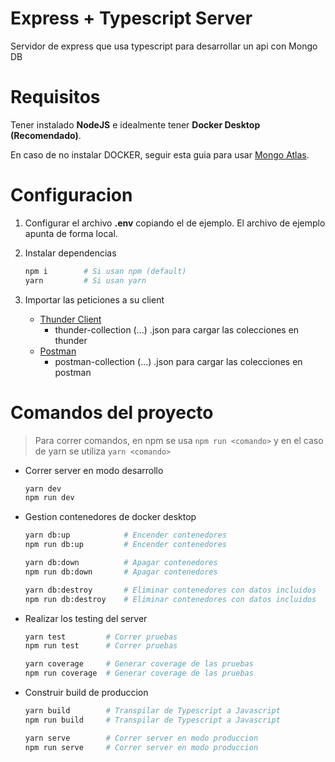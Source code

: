 # Express + Typescript Server

Servidor de express que usa typescript para desarrollar un api con Mongo DB

# Requisitos

Tener instalado **NodeJS** e idealmente tener **Docker Desktop (Recomendado)**.

En caso de no instalar DOCKER, seguir esta guia para usar [Mongo Atlas](https://youtu.be/d6wv1Utj5BE?si=PdiGLjGECGip2XnT).

# Configuracion

1. Configurar el archivo **.env** copiando el de ejemplo. El archivo de ejemplo apunta de forma local.
2. Instalar dependencias

   ```bash
   npm i        # Si usan npm (default)
   yarn         # Si usan yarn
   ```
3. Importar las peticiones a su client
    - [Thunder Client](https://www.thunderclient.com/)
        - thunder-collection (...) .json para cargar las colecciones en thunder
    - [Postman](https://www.postman.com/)
        - postman-collection (...) .json para cargar las colecciones en postman

# Comandos del proyecto

> Para correr comandos, en npm se usa `npm run <comando>` y en el caso de yarn se utiliza `yarn <comando>`

- Correr server en modo desarrollo

  ```bash
  yarn dev
  npm run dev
  ```

- Gestion contenedores de docker desktop

  ```bash
  yarn db:up            # Encender contenedores
  npm run db:up         # Encender contenedores

  yarn db:down          # Apagar contenedores
  npm run db:down       # Apagar contenedores

  yarn db:destroy       # Eliminar contenedores con datos incluidos
  npm run db:destroy    # Eliminar contenedores con datos incluidos
  ```

- Realizar los testing del server

  ```bash
  yarn test         # Correr pruebas
  npm run test      # Correr pruebas

  yarn coverage     # Generar coverage de las pruebas
  npm run coverage  # Generar coverage de las pruebas
  ```

- Construir build de produccion

  ```bash
  yarn build        # Transpilar de Typescript a Javascript
  npm run build     # Transpilar de Typescript a Javascript

  yarn serve        # Correr server en modo produccion
  npm run serve     # Correr server en modo produccion
  ```
